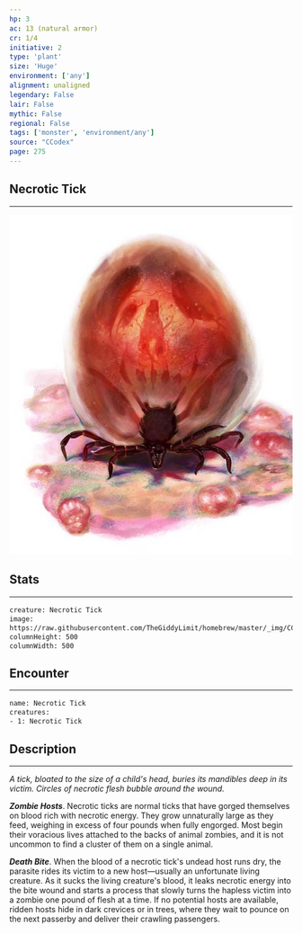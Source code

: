 ```yaml
---
hp: 3
ac: 13 (natural armor)
cr: 1/4
initiative: 2
type: 'plant'    
size: 'Huge'
environment: ['any']
alignment: unaligned
legendary: False
lair: False
mythic: False
regional: False
tags: ['monster', 'environment/any']
source: "CCodex"
page: 275
---
```


## Necrotic Tick
---

![|600](https://raw.githubusercontent.com/TheGiddyLimit/homebrew/master/_img/CCodex/Necrotictick.jpg)

## Stats
---

```statblock
creature: Necrotic Tick
image: https://raw.githubusercontent.com/TheGiddyLimit/homebrew/master/_img/CCodex/necrotictick_token.png
columnHeight: 500
columnWidth: 500
```

## Encounter
---

```encounter-table
name: Necrotic Tick
creatures:
- 1: Necrotic Tick
```

## Description
---
_A tick, bloated to the size of a child's head, buries its mandibles deep in its victim. Circles of necrotic flesh bubble around the wound._

**_Zombie Hosts_**. Necrotic ticks are normal ticks that have gorged themselves on blood rich with necrotic energy. They grow unnaturally large as they feed, weighing in excess of four pounds when fully engorged. Most begin their voracious lives attached to the backs of animal zombies, and it is not uncommon to find a cluster of them on a single animal.

**_Death Bite_**. When the blood of a necrotic tick's undead host runs dry, the parasite rides its victim to a new host—usually an unfortunate living creature. As it sucks the living creature's blood, it leaks necrotic energy into the bite wound and starts a process that slowly turns the hapless victim into a zombie one pound of flesh at a time. If no potential hosts are available, ridden hosts hide in dark crevices or in trees, where they wait to pounce on the next passerby and deliver their crawling passengers.






